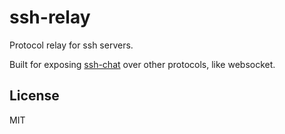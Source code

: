 # ssh-relay

Protocol relay for ssh servers.

Built for exposing [ssh-chat](https://github.com/shazow/ssh-chat) over other protocols, like websocket.


## License

MIT
